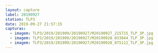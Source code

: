 ```yaml
---
layout: capture
label: 20190927
station: TLP3
date: 2019-09-27 21:57:15
capturas:
  - imagem: TLP3/2019/201909/20190927/M20190927_215715_TLP_3P.jpg
  - imagem: TLP3/2019/201909/20190927/M20190928_033844_TLP_3P.jpg
  - imagem: TLP3/2019/201909/20190927/M20190928_075112_TLP_3P.jpg
---
```

